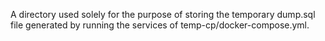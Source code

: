 A directory used solely for the purpose of storing the temporary dump.sql file generated by running the services of temp-cp/docker-compose.yml.
